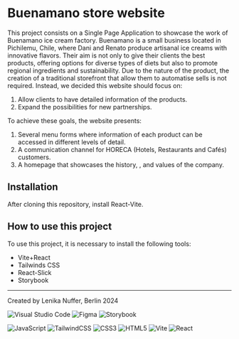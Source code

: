 # Buenamano store website

This project consists on a Single Page Application to showcase the work of Buenamano ice cream factory.
Buenamano is a small business located in Pichilemu, Chile, where Dani and Renato produce artisanal ice creams with innovative flavors.
Their aim is not only to give their clients the best products, offering options for diverse types of diets but also to promote regional ingredients and sustainability.
Due to the nature of the product, the creation of a traditional storefront that allow them to automatise sells is not required. Instead, we decided this website should focus on:

1. Allow clients to have detailed information of the products.
2. Expand the possibilities for new partnerships.

To achieve these goals, the website presents:

1. Several menu forms where information of each product can be accessed in different levels of detail.
2. A communication channel for HORECA (Hotels, Restaurants and Cafés) customers.
3. A homepage that showcases the history, , and values of the company.

## Installation

After cloning this repository, install React-Vite.

## How to use this project

To use this project, it is necessary to install the following tools:

- Vite+React
- Tailwinds CSS
- React-Slick
- Storybook

---

Created by Lenika Nuffer, Berlin 2024

![Visual Studio Code](https://img.shields.io/badge/Visual%20Studio%20Code-0078d7.svg?style=for-the-badge&logo=visual-studio-code&logoColor=white) ![Figma](https://img.shields.io/badge/figma-%23F24E1E.svg?style=for-the-badge&logo=figma&logoColor=white) ![Storybook](https://img.shields.io/badge/-Storybook-FF4785?style=for-the-badge&logo=storybook&logoColor=white)

![JavaScript](https://img.shields.io/badge/javascript-%23323330.svg?style=for-the-badge&logo=javascript&logoColor=%23F7DF1E) ![TailwindCSS](https://img.shields.io/badge/tailwindcss-%2338B2AC.svg?style=for-the-badge&logo=tailwind-css&logoColor=white) ![CSS3](https://img.shields.io/badge/css3-%231572B6.svg?style=for-the-badge&logo=css3&logoColor=white) ![HTML5](https://img.shields.io/badge/html5-%23E34F26.svg?style=for-the-badge&logo=html5&logoColor=white) ![Vite](https://img.shields.io/badge/vite-%23646CFF.svg?style=for-the-badge&logo=vite&logoColor=white) ![React](https://img.shields.io/badge/react-%2320232a.svg?style=for-the-badge&logo=react&logoColor=%2361DAFB)
